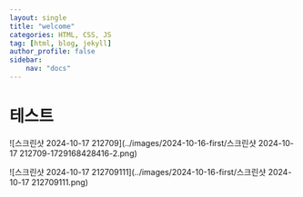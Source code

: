 ```yaml
---
layout: single
title: "welcome"
categories: HTML, CSS, JS
tag: [html, blog, jekyll]
author_profile: false
sidebar:
    nav: "docs"
---
```


<h1>테스트</h1>

![스크린샷 2024-10-17 212709](../images/2024-10-16-first/스크린샷 2024-10-17 212709-1729168428416-2.png)

![스크린샷 2024-10-17 212709111](../images/2024-10-16-first/스크린샷 2024-10-17 212709111.png)

